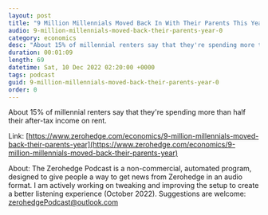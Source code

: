 ```yaml
---
layout: post
title: "9 Million Millennials Moved Back In With Their Parents This Year"
audio: 9-million-millennials-moved-back-their-parents-year-0
category: economics
desc: "About 15% of millennial renters say that they're spending more than half their after-tax income on rent."
duration: 00:01:09
length: 69
datetime: Sat, 10 Dec 2022 02:20:00 +0000
tags: podcast
guid: 9-million-millennials-moved-back-their-parents-year-0
order: 0
---
```

About 15% of millennial renters say that they're spending more than half their after-tax income on rent.

Link: [https://www.zerohedge.com/economics/9-million-millennials-moved-back-their-parents-year](https://www.zerohedge.com/economics/9-million-millennials-moved-back-their-parents-year)

About: The Zerohedge Podcast is a non-commercial, automated program, designed to give people a way to get news from Zerohedge in an audio format.  I am actively working on tweaking and improving the setup to create a better listening experience (October 2022).  Suggestions are welcome: [zerohedgePodcast@outlook.com](mailto:zerohedgePodcast@outlook.com)